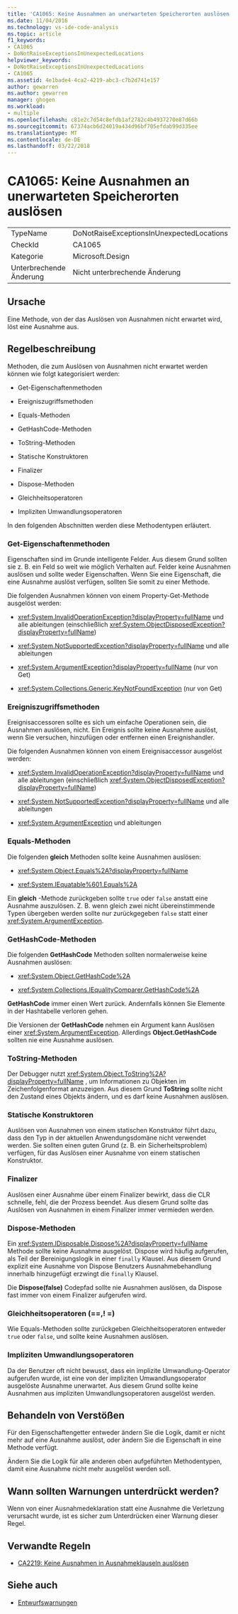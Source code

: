 ```yaml
---
title: 'CA1065: Keine Ausnahmen an unerwarteten Speicherorten auslösen | Microsoft Docs'
ms.date: 11/04/2016
ms.technology: vs-ide-code-analysis
ms.topic: article
f1_keywords:
- CA1065
- DoNotRaiseExceptionsInUnexpectedLocations
helpviewer_keywords:
- DoNotRaiseExceptionsInUnexpectedLocations
- CA1065
ms.assetid: 4e1bade4-4ca2-4219-abc3-c7b2d741e157
author: gewarren
ms.author: gewarren
manager: ghogen
ms.workload:
- multiple
ms.openlocfilehash: c81e2c7d54c8efdb1af2782c4b4937270e87d66b
ms.sourcegitcommit: 67374acb6d24019a434d96bf705efdab99d335ee
ms.translationtype: MT
ms.contentlocale: de-DE
ms.lasthandoff: 03/22/2018
---
```

# <a name="ca1065-do-not-raise-exceptions-in-unexpected-locations"></a>CA1065: Keine Ausnahmen an unerwarteten Speicherorten auslösen

|||
|-|-|
|TypeName|DoNotRaiseExceptionsInUnexpectedLocations|
|CheckId|CA1065|
|Kategorie|Microsoft.Design|
|Unterbrechende Änderung|Nicht unterbrechende Änderung|

## <a name="cause"></a>Ursache

Eine Methode, von der das Auslösen von Ausnahmen nicht erwartet wird, löst eine Ausnahme aus.

## <a name="rule-description"></a>Regelbeschreibung

Methoden, die zum Auslösen von Ausnahmen nicht erwartet werden können wie folgt kategorisiert werden:

- Get-Eigenschaftenmethoden

- Ereigniszugriffsmethoden

- Equals-Methoden

- GetHashCode-Methoden

- ToString-Methoden

- Statische Konstruktoren

- Finalizer

- Dispose-Methoden

- Gleichheitsoperatoren

- Impliziten Umwandlungsoperatoren

In den folgenden Abschnitten werden diese Methodentypen erläutert.

### <a name="property-get-methods"></a>Get-Eigenschaftenmethoden

Eigenschaften sind im Grunde intelligente Felder. Aus diesem Grund sollten sie z. B. ein Feld so weit wie möglich Verhalten auf. Felder keine Ausnahmen auslösen und sollte weder Eigenschaften. Wenn Sie eine Eigenschaft, die eine Ausnahme auslöst verfügen, sollten Sie somit zu einer Methode.

Die folgenden Ausnahmen können von einem Property-Get-Methode ausgelöst werden:

- <xref:System.InvalidOperationException?displayProperty=fullName> und alle ableitungen (einschließlich <xref:System.ObjectDisposedException?displayProperty=fullName>)

- <xref:System.NotSupportedException?displayProperty=fullName> und alle ableitungen

- <xref:System.ArgumentException?displayProperty=fullName> (nur von Get)

- <xref:System.Collections.Generic.KeyNotFoundException> (nur von Get)

### <a name="event-accessor-methods"></a>Ereigniszugriffsmethoden

Ereignisaccessoren sollte es sich um einfache Operationen sein, die Ausnahmen auslösen, nicht. Ein Ereignis sollte keine Ausnahme auslöst, wenn Sie versuchen, hinzufügen oder entfernen einen Ereignishandler.

Die folgenden Ausnahmen können von einem Ereignisaccessor ausgelöst werden:

- <xref:System.InvalidOperationException?displayProperty=fullName> und alle ableitungen (einschließlich <xref:System.ObjectDisposedException?displayProperty=fullName>)

- <xref:System.NotSupportedException?displayProperty=fullName> und alle ableitungen

- <xref:System.ArgumentException> und ableitungen

### <a name="equals-methods"></a>Equals-Methoden

Die folgenden **gleich** Methoden sollte keine Ausnahmen auslösen:

- <xref:System.Object.Equals%2A?displayProperty=fullName>

- <xref:System.IEquatable%601.Equals%2A>

Ein **gleich** -Methode zurückgeben sollte `true` oder `false` anstatt eine Ausnahme auszulösen. Z. B. wenn gleich zwei nicht übereinstimmende Typen übergeben werden sollte nur zurückgegeben `false` statt einer <xref:System.ArgumentException>.

### <a name="gethashcode-methods"></a>GetHashCode-Methoden

Die folgenden **GetHashCode** Methoden sollten normalerweise keine Ausnahmen auslösen:

- <xref:System.Object.GetHashCode%2A>

- <xref:System.Collections.IEqualityComparer.GetHashCode%2A>

**GetHashCode** immer einen Wert zurück. Andernfalls können Sie Elemente in der Hashtabelle verloren gehen.

Die Versionen der **GetHashCode** nehmen ein Argument kann Auslösen einer <xref:System.ArgumentException>. Allerdings **Object.GetHashCode** sollten nie eine Ausnahme auslösen.

### <a name="tostring-methods"></a>ToString-Methoden

Der Debugger nutzt <xref:System.Object.ToString%2A?displayProperty=fullName> , um Informationen zu Objekten im Zeichenfolgenformat anzuzeigen. Aus diesem Grund **ToString** sollte nicht den Zustand eines Objekts ändern, und es darf keine Ausnahmen auslösen.

### <a name="static-constructors"></a>Statische Konstruktoren

Auslösen von Ausnahmen von einem statischen Konstruktor führt dazu, dass den Typ in der aktuellen Anwendungsdomäne nicht verwendet werden. Sie sollten einen guten Grund (z. B. ein Sicherheitsproblem) verfügen, für das Auslösen einer Ausnahme von einem statischen Konstruktor.

### <a name="finalizers"></a>Finalizer

Auslösen einer Ausnahme über einem Finalizer bewirkt, dass die CLR schnelle, fehl, die der Prozess beendet. Aus diesem Grund sollte das Auslösen von Ausnahmen in einem Finalizer immer vermieden werden.

### <a name="dispose-methods"></a>Dispose-Methoden

Ein <xref:System.IDisposable.Dispose%2A?displayProperty=fullName> Methode sollte keine Ausnahme ausgelöst. Dispose wird häufig aufgerufen, als Teil der Bereinigungslogik in einer `finally` Klausel. Aus diesem Grund explizit eine Ausnahme von Dispose Benutzers Ausnahmebehandlung innerhalb hinzugefügt erzwingt die `finally` Klausel.

Die **Dispose(false)** Codepfad sollte nie Ausnahmen auslösen, da Dispose fast immer von einem Finalizer aufgerufen wird.

### <a name="equality-operators--"></a>Gleichheitsoperatoren (==,! =)

Wie Equals-Methoden sollte zurückgeben Gleichheitsoperatoren entweder `true` oder `false`, und sollte keine Ausnahmen auslösen.

### <a name="implicit-cast-operators"></a>Impliziten Umwandlungsoperatoren

Da der Benutzer oft nicht bewusst, dass ein implizite Umwandlung-Operator aufgerufen wurde, ist eine von der impliziten Umwandlungsoperator ausgelöste Ausnahme unerwartet. Aus diesem Grund sollte keine Ausnahmen aus impliziten Umwandlungsoperatoren ausgelöst werden.

## <a name="how-to-fix-violations"></a>Behandeln von Verstößen

Für den Eigenschaftengetter entweder ändern Sie die Logik, damit er nicht mehr auf eine Ausnahme auslöst, oder ändern Sie die Eigenschaft in eine Methode verfügt.

Ändern Sie die Logik für alle anderen oben aufgeführten Methodentypen, damit eine Ausnahme nicht mehr ausgelöst werden soll.

## <a name="when-to-suppress-warnings"></a>Wann sollten Warnungen unterdrückt werden?

Wenn von einer Ausnahmedeklaration statt eine Ausnahme die Verletzung verursacht wurde, ist es sicher zum Unterdrücken einer Warnung dieser Regel.

## <a name="related-rules"></a>Verwandte Regeln

- [CA2219: Keine Ausnahmen in Ausnahmeklauseln auslösen](../code-quality/ca2219-do-not-raise-exceptions-in-exception-clauses.md)

## <a name="see-also"></a>Siehe auch

- [Entwurfswarnungen](../code-quality/design-warnings.md)
